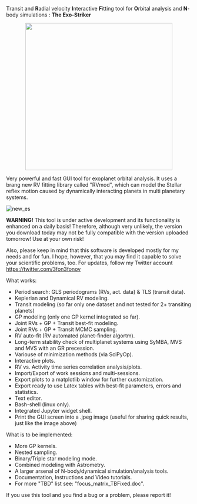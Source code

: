 
**T**ransit and **R**adial velocity **I**nteractive **F**itting tool for **O**rbital analysis and **N**-body simulations : **The Exo-Striker** 

<p align="center">
  <img width="400" src="https://github.com/3fon3fonov/trifon/blob/master/lib/33_striker.png">
</p>
 

Very powerful and fast GUI tool for exoplanet orbital analysis. It uses a brang new RV fitting library called "RVmod", which can model the Stellar reflex motion caused by dynamically interacting planets in multi planetary systems. 

![new_es](https://user-images.githubusercontent.com/44244057/53755942-20667180-3eb8-11e9-9802-530618db7e7d.png)

**WARNING!** This tool is under active development and its functionality is enhanced on a daily basis! Therefore, although very unlikely, the version you download today may not be fully compatible with the version uploaded tomorrow! Use at your own risk!

Also, please keep in mind that this software is developed mostly for my needs and for fun. I hope, however, that you may find 
it capable to solve your scientific problems, too. For updates, follow my Twitter account https://twitter.com/3fon3fonov 

What works:

* Period search: GLS periodograms (RVs, act. data) & TLS (transit data).
* Keplerian and Dynamical RV modeling. 
* Transit modeling (so far only one dataset and not tested for 2+ transiting planets)
* GP modeling (only one GP kernel integrated so far).
* Joint RVs + GP + Transit best-fit modeling.
* Joint RVs + GP + Transit MCMC sampling.
* RV auto-fit (RV automated planet-finder algortm).
* Long-term stability check of multiplanet systems using SyMBA, MVS and MVS with an GR precession.
* Variouse of minimization methods (via SciPyOp).
* Interactive plots.
* RV vs. Activity time series correlation analysis/plots.
* Import/Export of work sessions and multi-sessions. 
* Export plots to a matplotlib window for further customization.
* Export ready to use Latex tables with best-fit parameters, errors and statistics. 
* Text editor.
* Bash-shell (linux only).
* Integrated Jupyter widget shell.
* Print the GUI screen into a .jpeg image (useful for sharing quick results, just like the image above)

What is to be implemented:

* More GP kernels.
* Nested sampling. 
* Binary/Triple star modeling mode.
* Combined modeling with Astrometry.
* A larger arsenal of N-body/dynamical simulation/analysis tools. 
* Documentation, Instructions and Video tutorials.
* For more "TBD" list see: "focus_matrix_TBFixed.doc".

If you use this tool and you find a bug or a problem, please report it!




